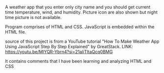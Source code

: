
A weather app that you enter only city name and you should get current time temperature, wind, and humidity.
Picture icon are also shown but night time picture is not available.

Program comprises of HTML and CSS. JavaScript is embedded within the HTML file.

source of this project is from a YouTube tutorial "How To Make Weather App Using JavaScript Step By Step Explained" by GreatStack. LINK: https://youtu.be/MIYQR-Ybrn4?si=21aliTltaQcq0BMG

It contains comments that I have been learning and analyzing HTML and CSS
